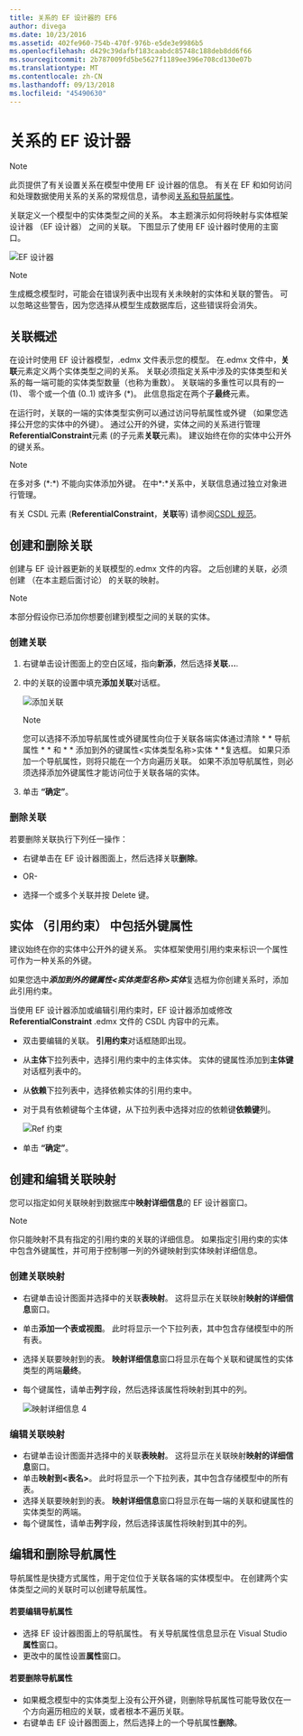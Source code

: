 ```yaml
---
title: 关系的 EF 设计器的 EF6
author: divega
ms.date: 10/23/2016
ms.assetid: 402fe960-754b-470f-976b-e5de3e9986b5
ms.openlocfilehash: d429c39dafbf183caabdc85748c188deb8dd6f66
ms.sourcegitcommit: 2b787009fd5be5627f1189ee396e708cd130e07b
ms.translationtype: MT
ms.contentlocale: zh-CN
ms.lasthandoff: 09/13/2018
ms.locfileid: "45490630"
---
```

# <a name="relationships---ef-designer"></a>关系的 EF 设计器
> [!NOTE]
> 此页提供了有关设置关系在模型中使用 EF 设计器的信息。 有关在 EF 和如何访问和处理数据使用关系的关系的常规信息，请参阅[关系和导航属性](~/ef6/fundamentals/relationships.md)。

关联定义一个模型中的实体类型之间的关系。 本主题演示如何将映射与实体框架设计器 （EF 设计器） 之间的关联。 下图显示了使用 EF 设计器时使用的主窗口。

![EF 设计器](~/ef6/media/efdesigner.png)

> [!NOTE]
> 生成概念模型时，可能会在错误列表中出现有关未映射的实体和关联的警告。 可以忽略这些警告，因为您选择从模型生成数据库后，这些错误将会消失。

## <a name="associations-overview"></a>关联概述

在设计时使用 EF 设计器模型，.edmx 文件表示您的模型。 在.edmx 文件中，**关联**元素定义两个实体类型之间的关系。 关联必须指定关系中涉及的实体类型和关系的每一端可能的实体类型数量（也称为重数）。 关联端的多重性可以具有的一 (1)、 零个或一个值 (0..1) 或许多 (\*)。 此信息指定在两个子**最终**元素。

在运行时，关联的一端的实体类型实例可以通过访问导航属性或外键 （如果您选择公开您的实体中的外键）。 通过公开的外键，实体之间的关系进行管理**ReferentialConstraint**元素 (的子元素**关联**元素)。 建议始终在你的实体中公开外的键关系。

> [!NOTE]
> 在多对多 (\*:\*) 不能向实体添加外键。 在中\*:\*关系中，关联信息通过独立对象进行管理。

有关 CSDL 元素 (**ReferentialConstraint**，**关联**等) 请参阅[CSDL 规范](~/ef6/modeling/designer/advanced/edmx/csdl-spec.md)。

## <a name="create-and-delete-associations"></a>创建和删除关联

创建与 EF 设计器更新的关联模型的.edmx 文件的内容。 之后创建的关联，必须创建 （在本主题后面讨论） 的关联的映射。

> [!NOTE]
> 本部分假设你已添加你想要创建到模型之间的关联的实体。

### <a name="to-create-an-association"></a>创建关联

1.  右键单击设计图面上的空白区域，指向**新添**，然后选择**关联...**.
2.  中的关联的设置中填充**添加关联**对话框。

    ![添加关联](~/ef6/media/addassociation.png)

    > [!NOTE]
    > 您可以选择不添加导航属性或外键属性向位于关联各端实体通过清除 * * 导航属性 * * 和 * * 添加到外的键属性&lt;实体类型名称&gt;实体 * *复选框。 如果只添加一个导航属性，则将只能在一个方向遍历关联。 如果不添加导航属性，则必须选择添加外键属性才能访问位于关联各端的实体。
    
3.  单击 **“确定”**。

### <a name="to-delete-an-association"></a>删除关联

若要删除关联执行下列任一操作：

-   右键单击在 EF 设计器图面上，然后选择关联**删除**。

- OR-

-   选择一个或多个关联并按 Delete 键。

## <a name="include-foreign-key-properties-in-your-entities-referential-constraints"></a>实体 （引用约束） 中包括外键属性

建议始终在你的实体中公开外的键关系。 实体框架使用引用约束来标识一个属性可作为一种关系的外键。

如果您选中***添加到外的键属性&lt;实体类型名称&gt;实体***复选框为你创建关系时，添加此引用约束。

当使用 EF 设计器添加或编辑引用约束时，EF 设计器添加或修改**ReferentialConstraint** .edmx 文件的 CSDL 内容中的元素。

-   双击要编辑的关联。
    **引用约束**对话框随即出现。
-   从**主体**下拉列表中，选择引用约束中的主体实体。
    实体的键属性添加到**主体键**对话框列表中的。
-   从**依赖**下拉列表中，选择依赖实体的引用约束中。
-   对于具有依赖键每个主体键，从下拉列表中选择对应的依赖键**依赖键**列。

    ![Ref 约束](~/ef6/media/refconstraint.png)

-   单击 **“确定”**。

## <a name="create-and-edit-association-mappings"></a>创建和编辑关联映射

您可以指定如何关联映射到数据库中**映射详细信息**的 EF 设计器窗口。

> [!NOTE]
> 你只能映射不具有指定的引用约束的关联的详细信息。 如果指定引用约束的实体中包含外键属性，并可用于控制哪一列的外键映射到实体映射详细信息。

### <a name="create-an-association-mapping"></a>创建关联映射

-   右键单击设计图面并选择中的关联**表映射**。
    这将显示在关联映射**映射的详细信息**窗口。
-   单击**添加一个表或视图**。
    此时将显示一个下拉列表，其中包含存储模型中的所有表。
-   选择关联要映射到的表。
    **映射详细信息**窗口将显示在每个关联和键属性的实体类型的两端**最终**。
-   每个键属性，请单击**列**字段，然后选择该属性将映射到其中的列。

    ![映射详细信息 4](~/ef6/media/mappingdetails4.png)

### <a name="edit-an-association-mapping"></a>编辑关联映射

-   右键单击设计图面并选择中的关联**表映射**。
    这将显示在关联映射**映射的详细信息**窗口。
-   单击**映射到&lt;表名&gt;**。
    此时将显示一个下拉列表，其中包含存储模型中的所有表。
-   选择关联要映射到的表。
    **映射详细信息**窗口将显示在每一端的关联和键属性的实体类型的两端。
-   每个键属性，请单击**列**字段，然后选择该属性将映射到其中的列。

## <a name="edit-and-delete-navigation-properties"></a>编辑和删除导航属性

导航属性是快捷方式属性，用于定位位于关联各端的实体模型中。 在创建两个实体类型之间的关联时可以创建导航属性。

#### <a name="to-edit-navigation-properties"></a>若要编辑导航属性

-   选择 EF 设计器图面上的导航属性。
    有关导航属性信息显示在 Visual Studio**属性**窗口。
-   更改中的属性设置**属性**窗口。

#### <a name="to-delete-navigation-properties"></a>若要删除导航属性

-   如果概念模型中的实体类型上没有公开外键，则删除导航属性可能导致仅在一个方向遍历相应的关联，或者根本不遍历关联。
-   右键单击 EF 设计器图面上，然后选择上的一个导航属性**删除**。
